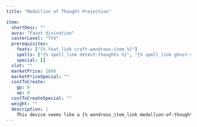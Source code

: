 ```yaml
---
title: "Medallion of Thought Projection"

item:
  shortDesc: ""
  aura: "Faint divination"
  casterLevel: "7th"
  prerequisites:
    feats: ["{% feat_link craft-wondrous-item %}"]
    spells: ["{% spell_link detect-thoughts %}", "{% spell_link ghost-sound %}"]
    special: []
  slot: ""
  marketPrice: 1800
  marketPriceSpecial: ""
  costToCreate:
    gp: 0
    xp: 0
  costToCreateSpecial: ""
  weight: ""
  description: |
    This device seems like a {% wondrous_item_link medallion-of-thoughts %}, even down to the range at which it functions, except that the thoughts overheard are muffled and distorted, requiring a DC 15 Will save to sort out. However, while the user thinks she is picking up the thoughts of others, all she is really hearing are figments created by the medallion itself. These illusory thoughts always seem plausible and thus can seriously mislead any who rely upon them. What's worse, unknown to her, the cursed medallion actually broadcasts her thoughts to creatures in the path of the beam, thus alerting them to her presence.
---
```

